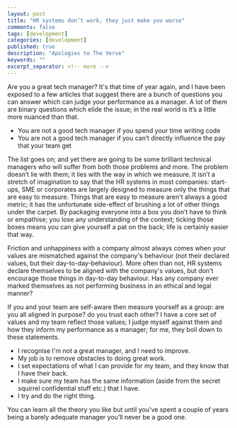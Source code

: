 ```yaml
---
layout: post
title: "HR systems don’t work, they just make you worse"
comments: false
tags: [development]
categories: [development]
published: true
description: "Apologies to The Verve"
keywords: ""
excerpt_separator: <!-- more -->
---
```


Are you a great tech manager? It's that time of year again, and I have been exposed to a few articles that suggest there are a bunch of questions you can answer which can judge your performance as a manager. A lot of them are binary questions which elide the issue; in the real world is it’s a little more nuanced than that.

<!-- more -->

* You are not a good tech manager if you spend your time writing code
* You are not a good tech manager if you can’t directly influence the pay that your team get

The list goes on; and yet there are going to be some brilliant technical managers who will suffer from both those problems and more. The problem doesn’t lie with them; it lies with the way in which we measure. It isn’t a stretch of imagination to say that the HR systems in most companies: start-ups, SME or corporates are largely designed to measure only the things that are easy to measure. Things that are easy to measure aren't always a good metric; it has the unfortunate side-effect of brushing a lot of other things under the carpet. By packaging everyone into a box you don’t have to think or empathise; you lose any understanding of the context; ticking those boxes means you can give yourself a pat on the back; life is certainly easier that way.

Friction and unhappiness with a company almost always comes when your values are mismatched against the company's behaviour (not their declared values, but their day-to-day-behaviour). More often than not, HR systems declare themselves to be aligned with the company's values, but don't encourage those things in day-to-day behaviour. Has any company ever marked themselves as not performing business in an ethical and legal manner?

If you and your team are self-aware then measure yourself as a group: are you all aligned in purpose? do you trust each other? I have a core set of values and my team reflect those values; I judge myself against them and how they inform my performance as a manager; for me, they boil down to these statements.

* I recognise I'm not a great manager, and I need to improve.
* My job is to remove obstacles to doing great work.
* I set expectations of what I can provide for my team, and they know that I have their back.
* I make sure my team has the same information (aside from the secret squirrel confidential stuff etc.) that I have.
* I try and do the right thing.

You can learn all the theory you like but until you've spent a couple of years being a barely adequate manager you’ll never be a good one.
